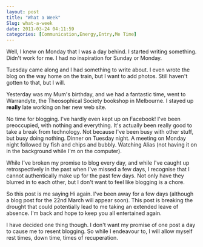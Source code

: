 ```yaml
---
layout: post
title: "What a Week"
Slug: what-a-week
date: 2011-03-24 04:11:59
categories: [Communication,Energy,Entry,Me Time]
---
```

Well, I knew on Monday that I was a day behind. I started writing something. Didn't work for me. I had no inspiration for Sunday or Monday.

Tuesday came along and I had something to write about. I even wrote the blog on the way home on the train, but I want to add photos. Still haven't gotten to that, but I will.

Yesterday was my Mum's birthday, and we had a fantastic time, went to Warrandyte, the Theosophical Society bookshop in Melbourne. I stayed up **really** late working on her new web site.

No time for blogging. I've hardly even kept up on Facebook! I've been preoccupied, with nothing and everything. It's actually been really good to take a break from technology. Not because I've been busy with other stuff, but busy doing nothing. Dinner on Tuesday night. A meeting on Monday night followed by fish and chips and bubbly. Watching Alias (not having it on in the background while I'm on the computer).

While I've broken my promise to blog every day, and while I've caught up retrospectively in the past when I've missed a few days, I recognise that I cannot authentically make up for the past few days. Not only have they blurred in to each other, but I don't want to feel like blogging is a chore.

So this post is me saying Hi again. I've been away for a few days (although a blog post for the 22nd March will appear soon). This post is breaking the drought that could potentially lead to me taking an extended leave of absence. I'm back and hope to keep you all entertained again.

I have decided one thing though. I don't want my promise of one post a day to cause me to resent blogging. So while I endeavour to, I will allow myself rest times, down time, times of recuperation.
